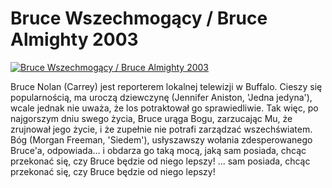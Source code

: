 Bruce Wszechmogący / Bruce Almighty 2003 
=============
[![Bruce Wszechmogący / Bruce Almighty 2003 ](http://vidos.pl/images/player.gif)](http://vidos.pl/bruce-wszechmogacy-bruce-almighty-2003)

 Bruce Nolan (Carrey) jest reporterem lokalnej telewizji w Buffalo. Cieszy się popularnością, ma uroczą dziewczynę (Jennifer Aniston, 'Jedna jedyna'), wcale jednak nie uważa, że los potraktował go sprawiedliwie. Tak więc, po najgorszym dniu swego życia, Bruce urąga Bogu, zarzucając Mu, że zrujnował jego życie, i że zupełnie nie potrafi zarządzać wszechświatem. Bóg (Morgan Freeman, 'Siedem'), usłyszawszy wołania zdesperowanego Bruce'a, odpowiada... i obdarza go taką mocą, jaką sam posiada, chcąc przekonać się, czy Bruce będzie od niego lepszy!  ... sam posiada, chcąc przekonać się, czy Bruce będzie od niego lepszy!
